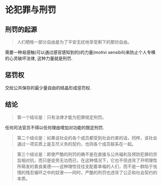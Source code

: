 # 论犯罪与刑罚

## 刑罚的起源

> 人们牺牲一部分自由是为了平安无扰地享受剩下的那份自由。

需要一种易感触(可以通过感官感知到的)的力量(motivi sensibili)来防止个人专横的心灵破坏法律, 这种力量就是刑罚.  

## 惩罚权

交给公共保存的最少量自由的结晶形成惩罚权.  

## 结论

> 第一个结论是：只有法律才能为犯罪规定刑罚。

任何司法官员不得以任何理由增加对功能的既定刑罚.

> 第二个结论是：如果说社会的各个成员都受到社会约束的话，同样，该社会通过一项实质上是互尽义务的契约，也同各个成员联系在一起。

> 第三个结论是：即使严酷的刑罚的确不是在直接与公共福利及预防犯罪的宗旨相对抗，而只是徒劳无功而已，在这种情况下，它也不但违背了开明理性所萌发的善良美德——这种理性往往支配着幸福的人们，而不是一群陷于怯懦的残忍循环之中的奴隶——同时，严酷的刑罚也违背了公正和社会契约的本质。